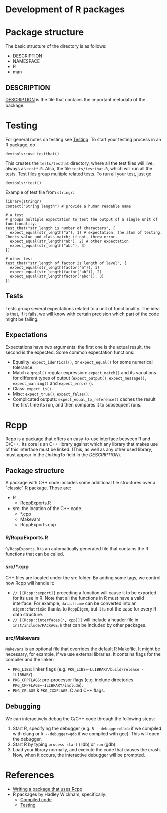 # Development of R packages

# Package structure

The basic structure of the directory is as follows:

* DESCRIPTION
* NAMESPACE
* R
* man

## DESCRIPTION

[DESCRIPTION](http://r-pkgs.had.co.nz/description.html) is the file that contains the important metadata of the package.

# Testing

For general notes on testing see [Testing](testing.md). To start your testing process in an R package, do

```{r}
devtools::use_testthat()
```

This creates the `tests/testhat` directory, where all the test files will live, always as `test*.R`. Also, the file `tests/testthat.R`, which will run all the tests. Test files group multiple related tests. To run all your test, just go

```{r}
devtools::test()
```

Example of test file from `stringr`:

```{r}
library(stringr)
context("String length") # provide a human readable name

# a test
# groups multiple expectation to test the output of a single unit of functionality.
test_that("str_length is number of characters", {
  expect_equal(str_length("a"), 1) # expectation: the atom of testing. Checks value and class match; if not, throw error.
  expect_equal(str_length("ab"), 2) # other expectation
  expect_equal(str_length("abc"), 3)
})

# other test
test_that("str_length of factor is length of level", {
  expect_equal(str_length(factor("a")), 1)
  expect_equal(str_length(factor("ab")), 2)
  expect_equal(str_length(factor("abc")), 3)
})
```

## Tests

Tests group several expectations related to a unit of functionality. The idea is that, if it fails, we will know with certain precision which part of the code might be failing.

## Expectations

Expectations have two arguments: the first one is the actual result, the second is the expected. Some common expectation functions:

  * Equality: `expect_identical()`, or `expect_equal()` for some numerical tolerance.
  * Match a `grepl()` regular expression: `expect_match()` and its variations for different types of output (`expect_output()`, `expect_message()`, `expect_warning()` and `expect_error()`).
  * Class: `expect_is()`.
  * Misc: `expect_true()`, `expect_false()`.
  * Complicated outputs: `expect_equal_to_reference()` caches the result the first time its run, and then compares it to subsequent runs.

# Rcpp

Rcpp is a package that offers an easy-to-use interface between R and C/C++. Its core is an C++ library against which any library that makes use of this interface must be linked. (This, as well as any other used library, must appear in the *LinkingTo* field in the *DESCRIPTION*).

## Package structure

A package with C++ code includes some additional file structures over a "classic" R package. Those are:

* R
  * RcppExports.R
* src: the location of the C++ code.
  * \*.cpp
  * Makevars
  * RcppExports.cpp

### R/RcppExports.R

`R/RcppExports.R` is an automatically generated file that contains the R functions that can be called.

### src/\*.cpp

C++ files are located under the src folder. By adding some tags, we control how Rcpp will handle it:

* `// [[Rcpp::export]]` preceding a function will cause it to be exported for its use in R. Note that all the functions in R must have a valid interface. For example, `data.frame` can be converted into an `eigen::MatrixXd` thanks to `RcppEigen`, but it is not the case for every R data structure.
* `// [[Rcpp::interfaces(r, cpp)]]` will include a header file in `inst/include/PACKAGE.h` that can be included by other packages.

### src/Makevars

`Makevars` is an optional file that overrides the default R Makefile. It might be necessary, for example, if we use external libraries. It contains flags for the compiler and the linker:

* `PKG_LIBS`: linker flags (e.g. `PKG_LIBS=-LLIBRARY/build/release -lLIBRARY`).
* `PKG_CPPFLAGS`: pre-processor flags (e.g. include directories `PKG_CPPFLAGS=-ILIBRARY/include`).
* `PKG_CFLAGS` & `PKG_CXXFLAGS`: C and C++ flags.

## Debugging

We can interactively debug the C/C++ code through the following steps:

1. Start R, specifying the debugger (e.g. `R --debugger=lldb` if we compiled with clang or `R --debugger=gdb` if we compiled with gcc). This will open the debugger.
2. Start R by typing `process start` (lldb) or `run` (gdb).
3. Load your library normally, and execute the code that causes the crash. Now, when it occurs, the interactive debugger will be prompted.

# References

* [Writing a package that uses Rcpp](http://dirk.eddelbuettel.com/code/rcpp/Rcpp-package.pdf)
* R packages by Hadley Wickham, specifically:
  * [Compiled code](http://r-pkgs.had.co.nz/src.html)
  * [Testing](http://r-pkgs.had.co.nz/tests.html)
